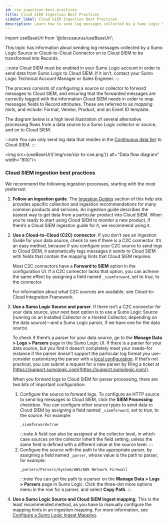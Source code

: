 ```yaml
---
id: cse-ingestion-best-practices
title: Cloud SIEM Ingestion Best Practices
sidebar_label: Cloud SIEM Ingestion Best Practices
description: Learn how to send log messages collected by a Sumo Logic Source or Cloud-to-Cloud Connector on to Cloud SIEM to be transformed into Records.
---
```


import useBaseUrl from '@docusaurus/useBaseUrl';

This topic has information about sending log messages collected by a Sumo Logic Source or Cloud-to-Cloud Connector on to Cloud SIEM to be transformed into Records. 

:::note
Cloud SIEM must be enabled in your Sumo Logic account in order to send data from Sumo Logic to Cloud SIEM. If it isn’t, contact your Sumo Logic Technical Account Manager or Sales Engineer.
:::

The process consists of configuring a source or collector to forward messages to Cloud SIEM, and ensuring that the forwarded messages are correctly tagged with the information Cloud SIEM needs in order to map messages fields to Record attributes. These are referred to as *mapping hints*, and include: Format, Vendor, Product, and an Event ID template.

The diagram below is a high level illustration of several alternative processing flows from a data source to a Sumo Logic collector or source, and on to Cloud SIEM. 

:::note
You can only send log data that resides in the [Continuous data tier](/docs/manage/partitions-data-tiers/data-tiers) to Cloud SIEM.
:::

<img src={useBaseUrl('img/cse/cip-to-cse.png')} alt="Data flow diagram" width="800"/>

### Cloud SIEM ingestion best practices

We recommend the following ingestion processes, starting with the most preferred:

1. **Follow an ingestion guide**. The [Ingestion Guides](/docs/cse/ingestion) section of this help site provides specific collection and ingestion recommendations for many common products and services. An ingestion guide describes the easiest way to get data from a particular product into Cloud SIEM. When you’re ready to start using Cloud SIEM to monitor a new product, if there’s a Cloud SIEM ingestion guide for it, we recommend using it.     
1. **Use a Cloud-to-Cloud (C2C) connector**. If you don’t see an Ingestion Guide for your data source, check to see if there is a C2C connector. It’s an easy method, because if you configure your C2C source to send logs to Cloud SIEM, it automatically tags messages it sends to Cloud SIEM with fields that contain the mapping hints that Cloud SIEM requires.   

    Most C2C connectors have a **Forward to SIEM** option in the configuration UI. If a C2C connector lacks that option, you can achieve the same effect by assigning a field named `_siemforward`, set to *true*, to the connector.  

    For information about what C2C sources are available, see Cloud-to-Cloud Integration Framework.  
1. **Use a Sumo Logic Source and parser**. If there isn’t a C2C connector for your data source, your next best option is to use a Sumo Logic Source (running on an Installed Collector or a Hosted Collector, depending on the data source)—and a Sumo Logic parser, if we have one for the data source.   

     To check if there’s a parser for your data source, go to the **Manage Data > Logs > Parsers** page in the Sumo Logic UI. If there is a parser for your data source, but you find it doesn’t completely meet your needs–for instance if the parser doesn’t support the particular log format you use–consider customizing the parser with a [local configuration](/docs/cse/schema/parser-editor#create-a-local-configuration-for-a-system-parser). If that’s not practical, you can submit a request for a new parser by filing a ticket at [https://support.sumologic.com](https://support.sumologic.com/).  
     
     When you forward logs to Cloud SIEM for parser processing, there are two bits of important configuration:  
    1. Configure the source to forward logs. To configure an HTTP source to send log messages to Cloud SIEM, click the **SIEM Processing** checkbox. You can configure other source types to send data to Cloud SIEM by assigning a field named `_siemforward`, set to *true*, to the source. For example:  
        ```
        _siemforward=true
        ```
         :::note
         A field can also be assigned at the collector level, in which case sources on the collector inherit the field setting, unless the same field is defined with a different value at the source level.
         :::
    2. Configure the source with the path to the appropriate parser, by assigning a field named `_parser`, whose value is the path to parser, for example:  
        ```
        _parser=/Parsers/System/AWS/AWS Network Firewall
        ```  
         :::note
         You can get the path to a parser on the **Manage Data > Logs > Parsers** page in Sumo Logic. Click the three-dot more options menu in the row for a parser, and select **Copy Path**.
         :::
1. **Use a Sumo Logic Source and Cloud SIEM Ingest mapping**. This is the least recommended method, as you have to manually configure the mapping hints in an ingestion mapping. For more information, see [Configure a Sumo Logic Ingest Mapping](/docs/cse/ingestion/sumo-logic-ingest-mapping/).
